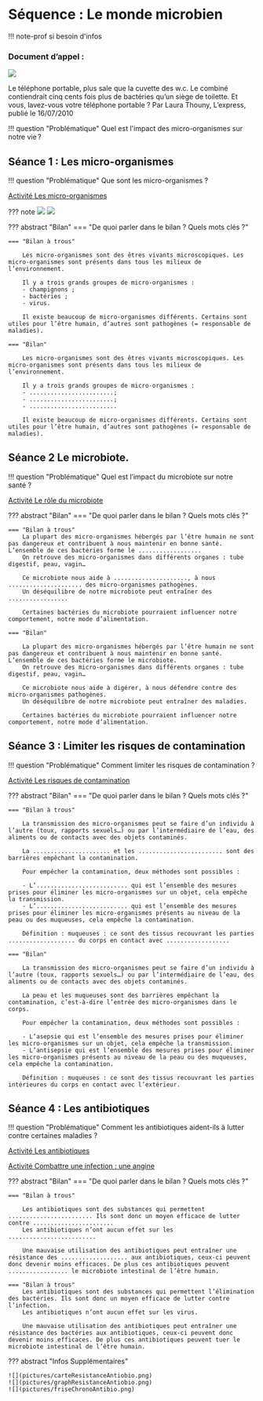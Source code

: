 # Séquence : Le monde microbien

!!! note-prof
    si besoin d'infos

### Document d’appel :

![](pictures/articleNbBactéries.png)

Le téléphone portable, plus sale que la cuvette des w.c.
Le combiné contiendrait cinq cents fois plus de bactéries qu’un siège de toilette. Et vous, lavez-vous votre téléphone portable ?
Par Laura Thouny, L’express, publié le 16/07/2010 

!!! question "Problématique"
    Quel est l'impact des micro-organismes sur notre vie ?
    


## Séance 1 : Les micro-organismes

!!! question "Problématique"
    Que sont les micro-organismes ?

[Activité Les micro-organismes](../microbes)


??? note 
    ![](pictures/photoMicrobes.png)
    ![](pictures/echelleVivant.png)

??? abstract "Bilan"
    === "De quoi parler dans le bilan ? Quels mots clés ?"

    === "Bilan à trous"

        Les micro-organismes sont des êtres vivants microscopiques. Les micro-organismes sont présents dans tous les milieux de l’environnement. 

        Il y a trois grands groupes de micro-organismes :
        - champignons ;
        - bactéries ;
        - virus.

        Il existe beaucoup de micro-organismes différents. Certains sont utiles pour l’être humain, d’autres sont pathogènes (= responsable de maladies). 

    === "Bilan"

        Les micro-organismes sont des êtres vivants microscopiques. Les micro-organismes sont présents dans tous les milieux de l’environnement. 

        Il y a trois grands groupes de micro-organismes :
        - ........................;
        - ........................;
        - .........................

        Il existe beaucoup de micro-organismes différents. Certains sont utiles pour l’être humain, d’autres sont pathogènes (= responsable de maladies). 

## Séance 2 Le microbiote.

!!! question "Problématique"
    Quel est l’impact du microbiote sur notre santé ?

[Activité Le rôle du microbiote](../microbiote)


??? abstract "Bilan"
    === "De quoi parler dans le bilan ? Quels mots clés ?"

    === "Bilan à trous"
        La plupart des micro-organismes hébergés par l’être humain ne sont pas dangereux et contribuent à nous maintenir en bonne santé. L’ensemble de ces bactéries forme le ..................
        On retrouve des micro-organismes dans différents organes : tube digestif, peau, vagin…

        Ce microbiote nous aide à ....................., à nous ..................... des micro-organismes pathogènes.
        Un déséquilibre de notre microbiote peut entraîner des .................

        Certaines bactéries du microbiote pourraient influencer notre comportement, notre mode d’alimentation.

    === "Bilan"

        La plupart des micro-organismes hébergés par l’être humain ne sont pas dangereux et contribuent à nous maintenir en bonne santé. L’ensemble de ces bactéries forme le microbiote.
        On retrouve des micro-organismes dans différents organes : tube digestif, peau, vagin…

        Ce microbiote nous aide à digérer, à nous défendre contre des micro-organismes pathogènes.
        Un déséquilibre de notre microbiote peut entraîner des maladies.

        Certaines bactéries du microbiote pourraient influencer notre comportement, notre mode d’alimentation.

## Séance 3 : Limiter les risques de contamination

!!! question "Problématique"
    Comment limiter les risques de contamination ?

[Activité Les risques de contamination](../asepsieAntisepsie)


??? abstract "Bilan"
    === "De quoi parler dans le bilan ? Quels mots clés ?"

    === "Bilan à trous"

        La transmission des micro-organismes peut se faire d’un individu à l’autre (toux, rapports sexuels…) ou par l’intermédiaire de l’eau, des aliments ou de contacts avec des objets contaminés.

        La ...................... et les ........................ sont des barrières empêchant la contamination.

        Pour empêcher la contamination, deux méthodes sont possibles :
        
        - L’.......................... qui est l’ensemble des mesures prises pour éliminer les micro-organismes sur un objet, cela empêche la transmission.
        - L’.......................... qui est l’ensemble des mesures prises pour éliminer les micro-organismes présents au niveau de la peau ou des muqueuses, cela empêche la contamination.

        Définition : muqueuses : ce sont des tissus recouvrant les parties ................... du corps en contact avec ..................

    === "Bilan"

        La transmission des micro-organismes peut se faire d’un individu à l’autre (toux, rapports sexuels…) ou par l’intermédiaire de l’eau, des aliments ou de contacts avec des objets contaminés.

        La peau et les muqueuses sont des barrières empêchant la contamination, c’est-à-dire l’entrée des micro-organismes dans le corps.

        Pour empêcher la contamination, deux méthodes sont possibles :
        
        - L’asepsie qui est l’ensemble des mesures prises pour éliminer les micro-organismes sur un objet, cela empêche la transmission.
        - L’antisepsie qui est l’ensemble des mesures prises pour éliminer les micro-organismes présents au niveau de la peau ou des muqueuses, cela empêche la contamination.

        Définition : muqueuses : ce sont des tissus recouvrant les parties intérieures du corps en contact avec l’extérieur.

## Séance 4 : Les antibiotiques

!!! question "Problématique"
    Comment les antibiotiques aident-ils à lutter contre certaines maladies ? 

[Activité Les antibiotiques](../antibio)

[Activité Combattre une infection : une angine](../tpAngine)


??? abstract "Bilan"
    === "De quoi parler dans le bilan ? Quels mots clés ?"

    === "Bilan à trous"

        Les antibiotiques sont des substances qui permettent ........................ Ils sont donc un moyen efficace de lutter contre .......................
        Les antibiotiques n’ont aucun effet sur les .........................
        
        Une mauvaise utilisation des antibiotiques peut entraîner une résistance des ................... aux antibiotiques, ceux-ci peuvent donc devenir moins efficaces. De plus ces antibiotiques peuvent ................. le microbiote intestinal de l’être humain.

    === "Bilan à trous"
        Les antibiotiques sont des substances qui permettent l’élimination des bactéries. Ils sont donc un moyen efficace de lutter contre l’infection.
        Les antibiotiques n’ont aucun effet sur les virus.
        
        Une mauvaise utilisation des antibiotiques peut entraîner une résistance des bactéries aux antibiotiques, ceux-ci peuvent donc devenir moins efficaces. De plus ces antibiotiques peuvent tuer le microbiote intestinal de l’être humain.

??? abstract "Infos Supplémentaires"

    ![](pictures/carteResistanceAntiobio.png)
    ![](pictures/graphResistanceAntiobio.png)
    ![](pictures/friseChronoAntibio.png)